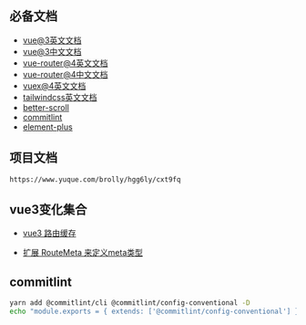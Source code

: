 ## 必备文档

- [vue@3英文文档](https://v3.vuejs.org/guide/introduction.html)
- [vue@3中文文档](https://v3.cn.vuejs.org/api/)
- [vue-router@4英文文档](https://next.router.vuejs.org/)
- [vue-router@4中文文档](https://next.router.vuejs.org/zh/index.html)
- [vuex@4英文文档](https://next.vuex.vuejs.org/)
- [tailwindcss英文文档](https://tailwindcss.com/)
- [better-scroll](https://better-scroll.github.io/docs/zh-CN/guide/)
- [commitlint](https://commitlint.js.org/#/guides-local-setup?id=install-husky)
- [element-plus](https://element-plus.gitee.io/#/zh-CN/component/installation)


## 项目文档

`https://www.yuque.com/brolly/hgg6ly/cxt9fq`

## vue3变化集合

- [vue3 路由缓存](https://next.router.vuejs.org/guide/migration/index.html#router-view-keep-alive-and-transition)

- [扩展 RouteMeta 来定义meta类型](https://next.router.vuejs.org/zh/guide/advanced/meta.html)

## commitlint



```sh
yarn add @commitlint/cli @commitlint/config-conventional -D
echo "module.exports = { extends: ['@commitlint/config-conventional'] };" > commitlint.config.js
```